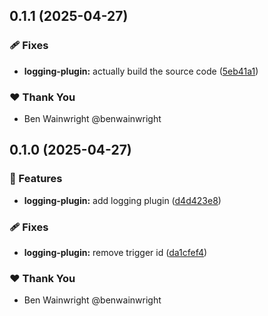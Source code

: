 ## 0.1.1 (2025-04-27)

### 🩹 Fixes

- **logging-plugin:** actually build the source code ([5eb41a1](https://github.com/benwainwright/hass-blocks/commit/5eb41a1))

### ❤️ Thank You

- Ben Wainwright @benwainwright

## 0.1.0 (2025-04-27)

### 🚀 Features

- **logging-plugin:** add logging plugin ([d4d423e8](https://github.com/benwainwright/hass-blocks/commit/d4d423e8))

### 🩹 Fixes

- **logging-plugin:** remove trigger id ([da1cfef4](https://github.com/benwainwright/hass-blocks/commit/da1cfef4))

### ❤️ Thank You

- Ben Wainwright @benwainwright
